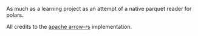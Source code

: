 As much as a learning project as an attempt of a native parquet reader for polars.

All credits to the [apache arrow-rs](https://github.com/apache/arrow-rs/tree/master/parquet) implementation.
